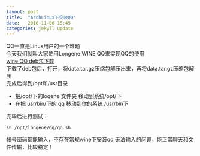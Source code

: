 ```yaml
---
layout: post
title:  "ArchLinux下安装QQ"
date:   2016-11-06 15:45
categories: jekyll update
---
```

QQ一直是Linux用户的一个难题  
今天我们就叫大家使用Longene WINE QQ来实现QQ的使用  
[wine QQ deb包下载](http://www.longene.org/download/WineQQ7.8-20151109-Longene.deb)  
下载了deb包后，打开，将data.tar.gz压缩包解压出来，再将data.tar.gz压缩包解压  
完成后得到/opt和/usr目录  
- 把/opt/下的logene 文件夹 移动到系统/opt/下  
- 在把 usr/bin/下的 qq 移动到你的系统 /usr/bin下  

完毕后进行测试：
```
sh /opt/longene/qq/qq.sh
```
帐号密码都能输入，不存在常规wine下安装qq 无法输入的问题，能正常聊天和文件传输，比较稳定！  
  

